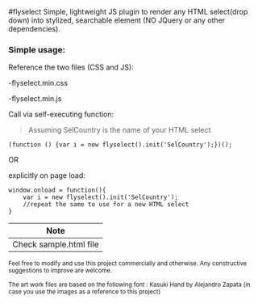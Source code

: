 #flyselect
Simple, lightweight JS plugin to render any HTML select(drop down) into stylized, searchable element (NO JQuery or any other dependencies).



### Simple usage:

Reference the two files (CSS and JS):

-flyselect.min.css

-flyselect.min.js

Call via self-executing function:

>Assuming SelCountry is the name of your HTML select


    (function () {var i = new flyselect().init('SelCountry');})();

OR 

explicitly on page load:


    window.onload = function(){
        var i = new flyselect().init('SelCountry');
        //repeat the same to use for a new HTML select
    }
    
| Note |
| ------|
| Check sample.html file |

<sup>Feel free to modify and use this project commercially and otherwise. Any constructive suggestions to improve are welcome.</sup>

<sup>The art work files are based on the following font : Kasuki Hand by Alejandro Zapata (in case you use the images as a reference to this project)</sup>
